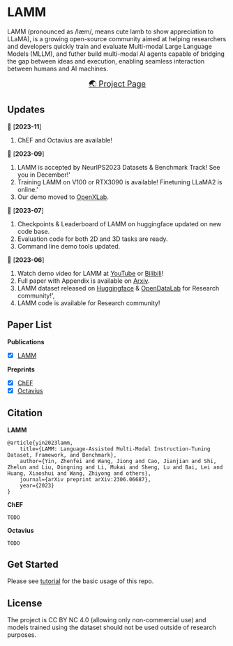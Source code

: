 # LAMM

LAMM (pronounced as /læm/, means cute lamb to show appreciation to LLaMA), is a growing open-source community aimed at helping researchers and developers quickly train and evaluate Multi-modal Large Language Models (MLLM), and futher build multi-modal AI agents capable of bridging the gap between ideas and execution, enabling seamless interaction between humans and AI machines.

<p align="center">
    <font size='4'>
    <a href="https://openlamm.github.io/" target="_blank">🌏 Project Page</a>
    </font>
</p>

## Updates
📆 [**2023-11**] 
1. ChEF and Octavius are available!

📆 [**2023-09**]
1. LAMM is accepted by NeurIPS2023 Datasets & Benchmark Track! See you in December!'
2. Training LAMM on V100 or RTX3090 is available! Finetuning LLaMA2 is online.'
3. Our demo moved to <a href="https://openxlab.org.cn/apps/detail/LAMM/LAMM" target="_blank">OpenXLab</a>.

📆 [**2023-07**]
1.  Checkpoints & Leaderboard of LAMM on huggingface updated on new code base.
2.  Evaluation code for both 2D and 3D tasks are ready.
3.  Command line demo tools updated.

📆 [**2023-06**]
1. Watch demo video for LAMM at <a href="https://www.youtube.com/watch?v=M7XlIe8hhPk" target="_blank">YouTube</a> or <a href="https://www.bilibili.com/video/BV1kN411D7kt/" target="_blank">Bilibili</a>!
2. Full paper with Appendix is available on <a href="https://arxiv.org/abs/2306.06687" target="_blank">Arxiv</a>.
3. LAMM dataset released on <a href="https://huggingface.co/datasets/openlamm/LAMM_Dataset" target="_blank">Huggingface</a> & <a href="https://opendatalab.com/LAMM/LAMM" target="_blank">OpenDataLab</a> for Research community!',
4. LAMM code is available for Research community!


## Paper List
**Publications**

- [x] [LAMM](https://openlamm.github.io/paper_list/LAMM)


**Preprints**
- [x] [ChEF](https://openlamm.github.io/paper_list/ChEF)
- [x] [Octavius](https://openlamm.github.io/paper_list/Octavius)

## Citation
**LAMM**

```
@article{yin2023lamm,
    title={LAMM: Language-Assisted Multi-Modal Instruction-Tuning Dataset, Framework, and Benchmark},
    author={Yin, Zhenfei and Wang, Jiong and Cao, Jianjian and Shi, Zhelun and Liu, Dingning and Li, Mukai and Sheng, Lu and Bai, Lei and Huang, Xiaoshui and Wang, Zhiyong and others},
    journal={arXiv preprint arXiv:2306.06687},
    year={2023}
}
```

**ChEF**

```
TODO
```

**Octavius**

```
TODO
```


## Get Started
Please see [tutorial](https://openlamm.github.io/tutorial) for the basic usage of this repo.

## License 

The project is CC BY NC 4.0 (allowing only non-commercial use) and models trained using the dataset should not be used outside of research purposes. 
